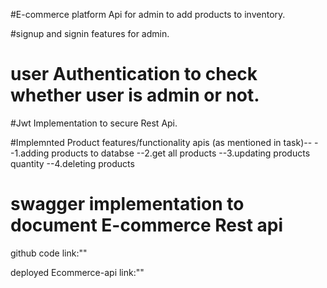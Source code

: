 #E-commerce platform  Api for admin to add products to inventory.

#signup and signin features for admin.

# user Authentication to check whether user is admin or not.

#Jwt Implementation to secure  Rest Api.

#Implemnted Product features/functionality apis (as mentioned in task)--
--1.adding products to databse
--2.get all products 
--3.updating products quantity
--4.deleting products

# swagger implementation to document E-commerce Rest api

github code link:""

deployed Ecommerce-api link:""
